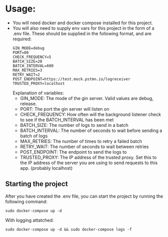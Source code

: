 # Usage:
- You will need docker and docker compose installed for this project.
- You will also need to supply env vars for this project in the form of a .env file. These should be supplied in the following format, and are required:
    ````
    GIN_MODE=debug
    PORT=80
    CHECK_FREQUENCY=5
    BATCH_SIZE=20
    BATCH_INTERVAL=600
    MAX_RETRIES=3
    RETRY_WAIT=2
    POST_ENDPOINT=https://test.mock.pstmn.io/logreceiver
    TRUSTED_PROXY=localhost
    ````
    Explanation of variables:
    - GIN_MODE: The mode of the gin server. Valid values are debug, release.
    - PORT: The port the gin server will listen on
    - CHECK_FREQUENCY: How often will the background listener check to see if the BATCH_INTERVAL has been met
    - BATCH_SIZE: The number of logs to send in a batch
    - BATCH_INTERVAL: The number of seconds to wait before sending a batch of logs
    - MAX_RETRIES: The number of times to retry a failed batch
    - RETRY_WAIT: The number of seconds to wait between retries
    - POST_ENDPOINT: The endpoint to send the logs to
    - TRUSTED_PROXY: The IP address of the trusted proxy. Set this to the IP address of the server you are using to send requests to this app. (probably localhost)

## Starting the project
After you have created the .env file, you can start the project by running the following command:
```
sudo docker-compose up -d
```
With logging attatched:
```
sudo docker-compose up -d && sudo docker-compose logs -f
```